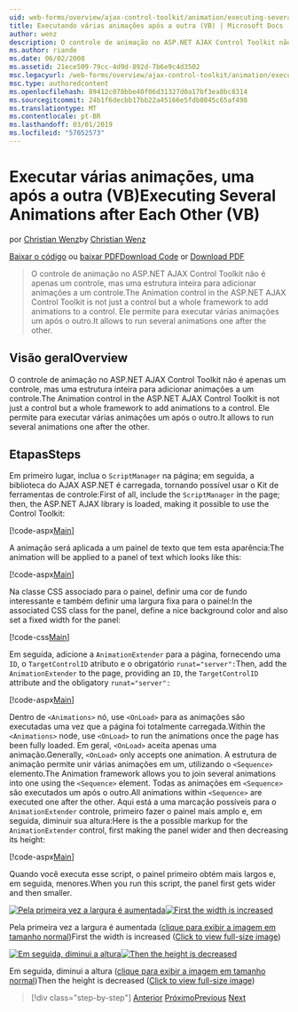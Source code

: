 ```yaml
---
uid: web-forms/overview/ajax-control-toolkit/animation/executing-several-animations-after-each-other-vb
title: Executando várias animações após a outra (VB) | Microsoft Docs
author: wenz
description: O controle de animação no ASP.NET AJAX Control Toolkit não é apenas um controle, mas uma estrutura inteira para adicionar animações a um controle. Ele permite para executar severa...
ms.author: riande
ms.date: 06/02/2008
ms.assetid: 21ece509-79cc-4d9d-892d-7b6e9c4d3502
msc.legacyurl: /web-forms/overview/ajax-control-toolkit/animation/executing-several-animations-after-each-other-vb
msc.type: authoredcontent
ms.openlocfilehash: 89412c078bbe40f06d31327d0a17bf3ea8bc8314
ms.sourcegitcommit: 24b1f6decbb17bb22a45166e5fdb0845c65af498
ms.translationtype: MT
ms.contentlocale: pt-BR
ms.lasthandoff: 03/01/2019
ms.locfileid: "57052573"
---
```

<a name="executing-several-animations-after-each-other-vb"></a><span data-ttu-id="c8340-104">Executar várias animações, uma após a outra (VB)</span><span class="sxs-lookup"><span data-stu-id="c8340-104">Executing Several Animations after Each Other (VB)</span></span>
====================
<span data-ttu-id="c8340-105">por [Christian Wenz](https://github.com/wenz)</span><span class="sxs-lookup"><span data-stu-id="c8340-105">by [Christian Wenz](https://github.com/wenz)</span></span>

<span data-ttu-id="c8340-106">[Baixar o código](http://download.microsoft.com/download/f/9/a/f9a26acd-8df4-4484-8a18-199e4598f411/Animation3.vb.zip) ou [baixar PDF](http://download.microsoft.com/download/6/7/1/6718d452-ff89-4d3f-a90e-c74ec2d636a3/animation3VB.pdf)</span><span class="sxs-lookup"><span data-stu-id="c8340-106">[Download Code](http://download.microsoft.com/download/f/9/a/f9a26acd-8df4-4484-8a18-199e4598f411/Animation3.vb.zip) or [Download PDF](http://download.microsoft.com/download/6/7/1/6718d452-ff89-4d3f-a90e-c74ec2d636a3/animation3VB.pdf)</span></span>

> <span data-ttu-id="c8340-107">O controle de animação no ASP.NET AJAX Control Toolkit não é apenas um controle, mas uma estrutura inteira para adicionar animações a um controle.</span><span class="sxs-lookup"><span data-stu-id="c8340-107">The Animation control in the ASP.NET AJAX Control Toolkit is not just a control but a whole framework to add animations to a control.</span></span> <span data-ttu-id="c8340-108">Ele permite para executar várias animações um após o outro.</span><span class="sxs-lookup"><span data-stu-id="c8340-108">It allows to run several animations one after the other.</span></span>


## <a name="overview"></a><span data-ttu-id="c8340-109">Visão geral</span><span class="sxs-lookup"><span data-stu-id="c8340-109">Overview</span></span>

<span data-ttu-id="c8340-110">O controle de animação no ASP.NET AJAX Control Toolkit não é apenas um controle, mas uma estrutura inteira para adicionar animações a um controle.</span><span class="sxs-lookup"><span data-stu-id="c8340-110">The Animation control in the ASP.NET AJAX Control Toolkit is not just a control but a whole framework to add animations to a control.</span></span> <span data-ttu-id="c8340-111">Ele permite para executar várias animações um após o outro.</span><span class="sxs-lookup"><span data-stu-id="c8340-111">It allows to run several animations one after the other.</span></span>

## <a name="steps"></a><span data-ttu-id="c8340-112">Etapas</span><span class="sxs-lookup"><span data-stu-id="c8340-112">Steps</span></span>

<span data-ttu-id="c8340-113">Em primeiro lugar, inclua o `ScriptManager` na página; em seguida, a biblioteca do AJAX ASP.NET é carregada, tornando possível usar o Kit de ferramentas de controle:</span><span class="sxs-lookup"><span data-stu-id="c8340-113">First of all, include the `ScriptManager` in the page; then, the ASP.NET AJAX library is loaded, making it possible to use the Control Toolkit:</span></span>

[!code-aspx[Main](executing-several-animations-after-each-other-vb/samples/sample1.aspx)]

<span data-ttu-id="c8340-114">A animação será aplicada a um painel de texto que tem esta aparência:</span><span class="sxs-lookup"><span data-stu-id="c8340-114">The animation will be applied to a panel of text which looks like this:</span></span>

[!code-aspx[Main](executing-several-animations-after-each-other-vb/samples/sample2.aspx)]

<span data-ttu-id="c8340-115">Na classe CSS associado para o painel, definir uma cor de fundo interessante e também definir uma largura fixa para o painel:</span><span class="sxs-lookup"><span data-stu-id="c8340-115">In the associated CSS class for the panel, define a nice background color and also set a fixed width for the panel:</span></span>

[!code-css[Main](executing-several-animations-after-each-other-vb/samples/sample3.css)]

<span data-ttu-id="c8340-116">Em seguida, adicione a `AnimationExtender` para a página, fornecendo uma `ID`, o `TargetControlID` atributo e o obrigatório `runat="server":`</span><span class="sxs-lookup"><span data-stu-id="c8340-116">Then, add the `AnimationExtender` to the page, providing an `ID`, the `TargetControlID` attribute and the obligatory `runat="server":`</span></span>

[!code-aspx[Main](executing-several-animations-after-each-other-vb/samples/sample4.aspx)]

<span data-ttu-id="c8340-117">Dentro de `<Animations>` nó, use `<OnLoad>` para as animações são executadas uma vez que a página foi totalmente carregada.</span><span class="sxs-lookup"><span data-stu-id="c8340-117">Within the `<Animations>` node, use `<OnLoad>` to run the animations once the page has been fully loaded.</span></span> <span data-ttu-id="c8340-118">Em geral, `<OnLoad>` aceita apenas uma animação.</span><span class="sxs-lookup"><span data-stu-id="c8340-118">Generally, `<OnLoad>` only accepts one animation.</span></span> <span data-ttu-id="c8340-119">A estrutura de animação permite unir várias animações em um, utilizando o `<Sequence>` elemento.</span><span class="sxs-lookup"><span data-stu-id="c8340-119">The Animation framework allows you to join several animations into one using the `<Sequence>` element.</span></span> <span data-ttu-id="c8340-120">Todas as animações em `<Sequence>` são executados um após o outro.</span><span class="sxs-lookup"><span data-stu-id="c8340-120">All animations within `<Sequence>` are executed one after the other.</span></span> <span data-ttu-id="c8340-121">Aqui está a uma marcação possíveis para o `AnimationExtender` controle, primeiro fazer o painel mais amplo e, em seguida, diminuir sua altura:</span><span class="sxs-lookup"><span data-stu-id="c8340-121">Here is the a possible markup for the `AnimationExtender` control, first making the panel wider and then decreasing its height:</span></span>

[!code-aspx[Main](executing-several-animations-after-each-other-vb/samples/sample5.aspx)]

<span data-ttu-id="c8340-122">Quando você executa esse script, o painel primeiro obtém mais largos e, em seguida, menores.</span><span class="sxs-lookup"><span data-stu-id="c8340-122">When you run this script, the panel first gets wider and then smaller.</span></span>


<span data-ttu-id="c8340-123">[![Pela primeira vez a largura é aumentada](executing-several-animations-after-each-other-vb/_static/image2.png)](executing-several-animations-after-each-other-vb/_static/image1.png)</span><span class="sxs-lookup"><span data-stu-id="c8340-123">[![First the width is increased](executing-several-animations-after-each-other-vb/_static/image2.png)](executing-several-animations-after-each-other-vb/_static/image1.png)</span></span>

<span data-ttu-id="c8340-124">Pela primeira vez a largura é aumentada ([clique para exibir a imagem em tamanho normal](executing-several-animations-after-each-other-vb/_static/image3.png))</span><span class="sxs-lookup"><span data-stu-id="c8340-124">First the width is increased ([Click to view full-size image](executing-several-animations-after-each-other-vb/_static/image3.png))</span></span>


<span data-ttu-id="c8340-125">[![Em seguida, diminui a altura](executing-several-animations-after-each-other-vb/_static/image5.png)](executing-several-animations-after-each-other-vb/_static/image4.png)</span><span class="sxs-lookup"><span data-stu-id="c8340-125">[![Then the height is decreased](executing-several-animations-after-each-other-vb/_static/image5.png)](executing-several-animations-after-each-other-vb/_static/image4.png)</span></span>

<span data-ttu-id="c8340-126">Em seguida, diminui a altura ([clique para exibir a imagem em tamanho normal](executing-several-animations-after-each-other-vb/_static/image6.png))</span><span class="sxs-lookup"><span data-stu-id="c8340-126">Then the height is decreased ([Click to view full-size image](executing-several-animations-after-each-other-vb/_static/image6.png))</span></span>

> [!div class="step-by-step"]
> <span data-ttu-id="c8340-127">[Anterior](executing-several-animations-at-the-same-time-vb.md)
> [Próximo](animation-depending-on-a-condition-vb.md)</span><span class="sxs-lookup"><span data-stu-id="c8340-127">[Previous](executing-several-animations-at-the-same-time-vb.md)
[Next](animation-depending-on-a-condition-vb.md)</span></span>
